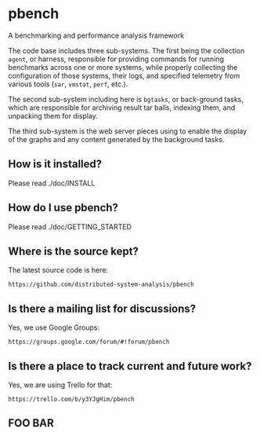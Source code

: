 # pbench
A benchmarking and performance analysis framework

The code base includes three sub-systems. The first being the collection
`agent`, or harness, responsible for providing commands for running benchmarks
across one or more systems, while properly collecting the configuration of
those systems, their logs, and specified telemetry from various tools (`sar`,
`vmstat`, `perf`, etc.).

The second sub-system including here is `bgtasks`, or back-ground tasks, which
are responsible for archiving result tar balls, indexing them, and unpacking
them for display.

The third sub-system is the web server pieces using to enable the display of
the graphs and any content generated by the background tasks.

## How is it installed?
Please read ./doc/INSTALL

## How do I use pbench?
Please read ./doc/GETTING_STARTED

## Where is the source kept?
The latest source code is here:

    https://github.com/distributed-system-analysis/pbench

## Is there a mailing list for discussions?
Yes, we use Google Groups:

    https://groups.google.com/forum/#!forum/pbench

## Is there a place to track current and future work?
Yes, we are using Trello for that:

    https://trello.com/b/y3YJgHim/pbench

## FOO BAR

